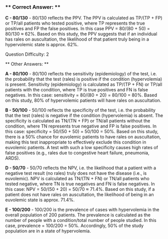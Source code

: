 ### ** Correct Answer: **

**C - 80/130** - 80/130 reflects the PPV. The PPV is calculated as TP/(TP + FP) or TP/all patients who tested positive, where TP represents the true positives and FP the false positives. In this case PPV = 80/(80 + 50) = 80/130 ≈ 62%. Based on this study, the PPV suggests that if an individual has rales on auscultation, the likelihood of that patient truly being in a hypervolemic state is approx. 62%.

Question Difficulty: 2

** Other Answers: **

**A - 80/100** - 80/100 reflects the sensitivity (epidemiology) of the test, i.e. the probability that the test (rales) is positive if the condition (hypervolemia) is present. Sensitivity (epidemiology) is calculated as TP/(TP + FN) or TP/all patients with the condition, where TP is true positives and FN is false negatives. In this case: sensitivity = 80/(80 + 20) = 80/100 = 80%. Based on this study, 80% of hypervolemic patients will have rales on auscultation.

**B - 50/100** - 50/100 reflects the specificity of the test, i.e. the probability that the test (rales) is negative if the condition (hypervolemia) is absent. The specificity is calculated as TN/(TN + FP) or TN/all patients without the condition, where TN represents true negative and FP is false positives. In this case: specificity = 50/(50 + 50) = 50/100 = 50%. Based on this study, there is a 50% chance for euvolemic patients to have rales on auscultation, making this test inappropriate to effectively exclude this condition in euvolemic patients. A test with such a low specificity causes high rates of false positives (e.g., rales due to congestive heart failure, pneumonia, ARDS).

**D - 50/70** - 50/70 reflects the NPV, i.e. the likelihood that a patient with a negative test result (no rales) truly does not have the disease (i.e., is euvolemic). NPV is calculated as TN/(TN + FN) or TN/all patients who tested negative, where TN is true negatives and FN is false negatives. In this case: NPV = 50/(50 + 20) = 50/70 ≈ 71.4%. Based on this study, if a patient does not have rales on auscultation, the likelihood of being in an euvolemic state is approx. 71.4%.

**E - 100/200** - 100/200 is the prevalence of cases with hypervolemia in the overall population of 200 patients. The prevalence is calculated as the number of people with a condition/total number of people studied. In this case, prevalence = 100/200 = 50%. Accordingly, 50% of the study population are in a state of hypervolemia.

